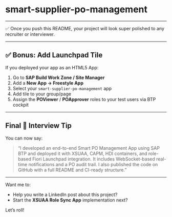 # smart-supplier-po-management


---

✅ Once you push this README, your project will look super polished to any recruiter or interviewer.

---

## ✅ Bonus: Add Launchpad Tile

If you deployed your app as an HTML5 App:

1. Go to **SAP Build Work Zone / Site Manager**
2. Add a **New App → Freestyle App**
3. Select your `smart-supplier-po-management` app
4. Add tile to your group/page
5. Assign the **POViewer** / **POApprover** roles to your test users via BTP cockpit

---

## Final 🎯 Interview Tip

You can now say:

> “I developed an end-to-end Smart PO Management App using SAP BTP and deployed it with XSUAA, CAPM, HDI containers, and role-based Fiori Launchpad integration. It includes WebSocket-based real-time notifications and a PO audit trail. I also published the code on GitHub with a full README and CI-ready structure.”

---

Want me to:
- Help you write a LinkedIn post about this project?
- Start the **XSUAA Role Sync App** implementation next?

Let’s roll!

